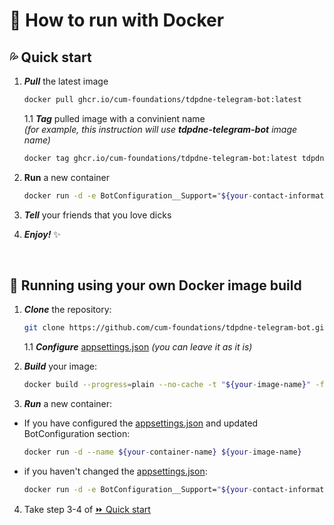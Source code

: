 # 🐳 How to run with Docker

## 💦 Quick start

1. ***Pull*** the latest image  
    ```bash
    docker pull ghcr.io/cum-foundations/tdpdne-telegram-bot:latest
    ```

    1.1 ***Tag*** pulled image with a convinient name  
        *(for example, this instruction will use ***tdpdne-telegram-bot*** image name)*  

    ```bash
    docker tag ghcr.io/cum-foundations/tdpdne-telegram-bot:latest tdpdne-telegram-bot
    ```
2. **Run** a new container  
    ```bash
    docker run -d -e BotConfiguration__Support="${your-contact-information}" -e BotConfiguration__BotToken="${your-bot-token}" -e BotConfiguration__Donations="${your-donations-details}" --name tdpdne-quick-start tdpdne-telegram-bot
    ```

3. ***Tell*** your friends that you love dicks

4. ***Enjoy!*** ✨

<br>

## 🏁 Running using your own Docker image build

1. ***Clone*** the repository:  
    ```bash
    git clone https://github.com/cum-foundations/tdpdne-telegram-bot.git
    ```  

    1.1 ***Configure*** [appsettings.json](how-to-configure.md) *(you can leave it as it is)*
2. ***Build*** your image:
    ```bash
    docker build --progress=plain --no-cache -t "${your-image-name}" -f "${your-path-to-repository}\tdpdne-telegram-bot\src\TDPDNE.Telegram.Bot\Dockerfile" ${your-path-to-repository}\tdpdne-telegram-bot\src
    ```  
3. ***Run*** a new container:

- If you have configured the [appsettings.json](how-to-configure.md) and updated BotConfiguration section:
    ```bash
    docker run -d --name ${your-container-name} ${your-image-name}
    ```

- if you haven't changed the [appsettings.json](how-to-configure.md):
    ```bash
    docker run -d -e BotConfiguration__Support="${your-contact-information}" -e BotConfiguration__BotToken="${your-bot-token}" -e BotConfiguration__Donations="${your-donations-details}" --name ${your-container-name} ${your-image-name}
    ```

4. Take step 3-4 of [⏩ Quick start](https://github.com/cum-foundations/tdpdne-telegram-bot/blob/master/docs/how-to-run-with-docker.md#-quick-start)
